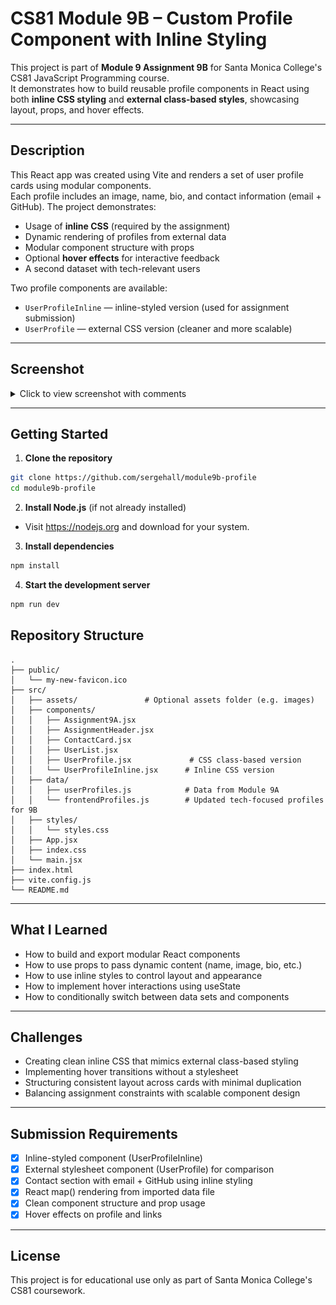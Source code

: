 # CS81 Module 9B – Custom Profile Component with Inline Styling

This project is part of **Module 9 Assignment 9B** for Santa Monica College's CS81 JavaScript Programming course.  
It demonstrates how to build reusable profile components in React using both **inline CSS styling** and **external class-based styles**, showcasing layout, props, and hover effects.

---

## Description

This React app was created using Vite and renders a set of user profile cards using modular components.  
Each profile includes an image, name, bio, and contact information (email + GitHub). The project demonstrates:

- Usage of **inline CSS** (required by the assignment)
- Dynamic rendering of profiles from external data
- Modular component structure with props
- Optional **hover effects** for interactive feedback
- A second dataset with tech-relevant users

Two profile components are available:
- `UserProfileInline` — inline-styled version (used for assignment submission)
- `UserProfile` — external CSS version (cleaner and more scalable)

---

## Screenshot

<details>
  <summary> Click to view screenshot with comments</summary>

A screenshot of your rendered UserProfile components (showing layout, styling, and ContactCard):

![Screenshot of commented StudentCard.jsx](./screenshots/Module-9-Assignment-9B.png)

</details>

---

## Getting Started

1. **Clone the repository**

```bash
git clone https://github.com/sergehall/module9b-profile
cd module9b-profile
```

2. **Install Node.js** (if not already installed)

- Visit https://nodejs.org and download for your system.

3. **Install dependencies**
```bash
npm install
```
4. **Start the development server**
```bash
npm run dev
```

## Repository Structure

```
.
├── public/
│   └── my-new-favicon.ico
├── src/
│   ├── assets/               # Optional assets folder (e.g. images)
│   ├── components/
│   │   ├── Assignment9A.jsx
│   │   ├── AssignmentHeader.jsx
│   │   ├── ContactCard.jsx
│   │   ├── UserList.jsx
│   │   ├── UserProfile.jsx             # CSS class-based version
│   │   └── UserProfileInline.jsx      # Inline CSS version
│   ├── data/
│   │   ├── userProfiles.js            # Data from Module 9A
│   │   └── frontendProfiles.js        # Updated tech-focused profiles for 9B
│   ├── styles/
│   │   └── styles.css
│   ├── App.jsx
│   ├── index.css
│   └── main.jsx
├── index.html
├── vite.config.js
└── README.md
```

---

## What I Learned

- How to build and export modular React components
- How to use props to pass dynamic content (name, image, bio, etc.)
- How to use inline styles to control layout and appearance
- How to implement hover interactions using useState
- How to conditionally switch between data sets and components

---

## Challenges

- Creating clean inline CSS that mimics external class-based styling
- Implementing hover transitions without a stylesheet
- Structuring consistent layout across cards with minimal duplication
- Balancing assignment constraints with scalable component design

---

## Submission Requirements

- [x] Inline-styled component (UserProfileInline)
- [x] External stylesheet component (UserProfile) for comparison
- [x] Contact section with email + GitHub using inline styling
- [x] React map() rendering from imported data file
- [x] Clean component structure and prop usage
- [x] Hover effects on profile and links

---

## License

This project is for educational use only as part of Santa Monica College's CS81 coursework.
